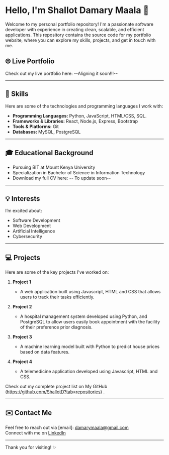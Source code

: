 # Hello, I'm Shallot Damary Maala 👋

Welcome to my personal portfolio repository! I'm a passionate software developer with experience in creating clean, scalable, and efficient applications. This repository contains the source code for my portfolio website, where you can explore my skills, projects, and get in touch with me.

## 🌐 Live Portfolio
Check out my live portfolio here: --Aligning it soon!!!--

---

## 🚀 Skills

Here are some of the technologies and programming languages I work with:

- **Programming Languages:** Python, JavaScript, HTML/CSS, SQL.
- **Frameworks & Libraries:** React, Node.js, Express, Bootstrap
- **Tools & Platforms:** Git
- **Databases:** MySQL, PostgreSQL

---

## 🎓 Educational Background
- Pursuing BIT at Mount Kenya University  
- Specialization in Bachelor of Science in Information Technology  
- Download my full CV here: -- To update soon--

---

## 💡 Interests
I’m excited about:
- Software Development
- Web Development
- Artificial Intelligence
- Cybersecurity

---

## 💻 Projects

Here are some of the key projects I've worked on:

1. **Project 1 <!--To upload the projects soon-->**
   - A web application built using Javascript, HTML and CSS that allows users to track their tasks efficiently.
   
2. **Project 2 <!--To upload the projects soon-->**
   - A hospital management system developed using Python, and PostgreSQL to allow users easily book appointment with the facility of their preference prior diagnosis.
   
3. **Project 3 <!--To upload the projects soon-->**
   - A machine learning model built with Python to predict house prices based on data features.

4. **Project 4 <!--To upload the projects soon-->** 
   - A telemedicine application developed using Javascript, HTML and CSS.

Check out my complete project list on My GitHub (https://github.com/ShallotD?tab=repositories) <!--To upload the projects soon-->.

---

## ✉️ Contact Me

Feel free to reach out via [email]: damarymaala@gmail.com  
Connect with me on [LinkedIn](https://www.linkedin.com/in/shallot-damary-ba2a341aa?utm_source=share&utm_campaign=share_via&utm_content=profile&utm_medium=ios_app)  

---

Thank you for visiting! ✨



